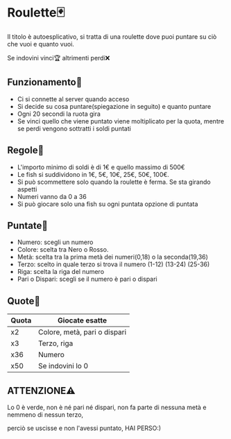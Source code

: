 # Roulette:black_joker:
Il titolo è autoesplicativo, si tratta di una roulette dove puoi puntare su ciò che vuoi e quanto vuoi.

Se indovini vinci:trophy: altrimenti perdi:x:

 ## Funzionamento:paperclip:
 - Ci si connette al server quando acceso
 - Si decide su cosa puntare(spiegazione in seguito) e quanto puntare
 - Ogni 20 secondi la ruota gira 
 - Se vinci quello che viene puntato viene moltiplicato per la quota, mentre se perdi vengono sottratti i soldi puntati
 
 ## Regole:book:
 - L'importo minimo di soldi è di 1€ e quello massimo di 500€
 - Le fish si suddividono in 1€, 5€, 10€, 25€, 50€, 100€.
 - Si può scommettere solo quando la roulette è ferma. Se sta girando aspetti
 - Numeri vanno da 0 a 36
 - Si può giocare solo una fish su ogni puntata opzione di puntata

 ##  Puntate:slot_machine:
 - Numero: scegli un numero
 - Colore: scelta tra Nero o Rosso.
 - Metà: scelta tra la prima metà dei numeri(0,18) o la seconda(19,36)
 - Terzo: scelto in quale terzo si trova il numero (1-12) (13-24) (25-36)
 - Riga: scelta la riga del numero
 - Pari o Dispari: scegli se il numero è pari o dispari
 
 ##  Quote:money_with_wings:
| Quota     | Giocate esatte                                              |
| --------- | ----------------------------------------------------------- |
| x2        | Colore, metà, pari o dispari                                |
| x3        | Terzo, riga                                                 |
| x36       | Numero                                                      |
| x50       | Se indovini lo 0                                            |

## ATTENZIONE:warning:

Lo 0 è verde, non è né pari né dispari, non fa parte di nessuna metà e nemmeno di nessun terzo,

perciò se uscisse e non l'avessi puntato, HAI PERSO:)
